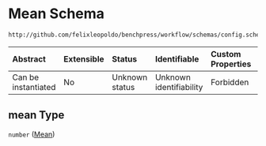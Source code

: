 # Mean Schema

```txt
http://github.com/felixleopoldo/benchpress/workflow/schemas/config.schema.json#/definitions/notears_dag_sampling/properties/mean
```



| Abstract            | Extensible | Status         | Identifiable            | Custom Properties | Additional Properties | Access Restrictions | Defined In                                                              |
| :------------------ | :--------- | :------------- | :---------------------- | :---------------- | :-------------------- | :------------------ | :---------------------------------------------------------------------- |
| Can be instantiated | No         | Unknown status | Unknown identifiability | Forbidden         | Allowed               | none                | [newschema.schema.json\*](newschema.schema.json "open original schema") |

## mean Type

`number` ([Mean](newschema-definitions-notears_dag_sampling-item-properties-mean.md))
